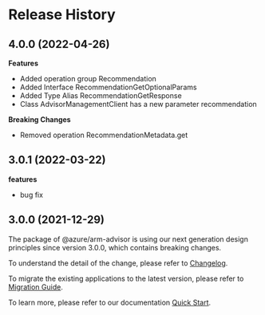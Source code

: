 # Release History
    
## 4.0.0 (2022-04-26)
    
**Features**

  - Added operation group Recommendation
  - Added Interface RecommendationGetOptionalParams
  - Added Type Alias RecommendationGetResponse
  - Class AdvisorManagementClient has a new parameter recommendation

**Breaking Changes**

  - Removed operation RecommendationMetadata.get
    
## 3.0.1 (2022-03-22)

**features**

  - bug fix

## 3.0.0 (2021-12-29)

The package of @azure/arm-advisor is using our next generation design principles since version 3.0.0, which contains breaking changes.

To understand the detail of the change, please refer to [Changelog](https://aka.ms/js-track2-changelog).

To migrate the existing applications to the latest version, please refer to [Migration Guide](https://aka.ms/js-track2-migration-guide).

To learn more, please refer to our documentation [Quick Start](https://aka.ms/js-track2-quickstart).
